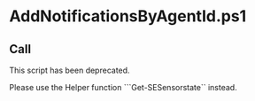 # AddNotificationsByAgentId.ps1

## Call

This script has been deprecated. 

Please use the Helper function ```Get-SESensorstate`` instead. 